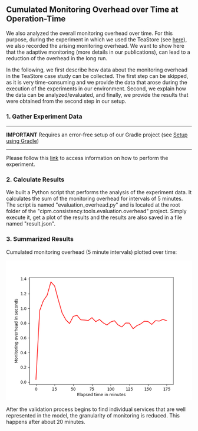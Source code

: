 ## Cumulated Monitoring Overhead over Time at Operation-Time

We also analyzed the overall monitoring overhead over time. For this purpose, during the experiment in which we used the TeaStore (see [here](https://github.com/CIPM-tools/CIPM-Pipeline/blob/documentation/cipm.consistency.root/cipm.consistency.tools.evaluation.docker/teastore/README.md)), we also recorded the arising monitoring overhead. We want to show here that the adaptive monitoring (more details in our publications), can lead to a reduction of the overhead in the long run.

In the following, we first describe how data about the monitoring overhead in the TeaStore case study can be collected. The first step can be skipped, as it is very time-consuming and we provide the data that arose during the execution of the experiments in our environment. Second, we explain how the data can be analyzed/evaluated, and finally, we provide the results that were obtained from the second step in our setup.

### 1. Gather Experiment Data
***
**IMPORTANT**
Requires an error-free setup of our Gradle project (see [Setup using Gradle](https://github.com/CIPM-tools/CIPM-Pipeline/wiki/Setup-using-Gradle))
***

Please follow this [link](https://github.com/CIPM-tools/CIPM-Pipeline/blob/documentation/cipm.consistency.root/cipm.consistency.tools.evaluation.docker/teastore/README.md) to access information on how to perform the experiment.

### 2. Calculate Results

We built a Python script that performs the analysis of the experiment data. It calculates the sum of the monitoring overhead for intervals of 5 minutes. The script is named "evaluation_overhead.py" and is located at the root folder of the "cipm.consistency.tools.evaluation.overhead" project. Simply execute it, get a plot of the results and the results are also saved in a file named "result.json".

### 3. Summarized Results
Cumulated monitoring overhead (5 minute intervals) plotted over time:

![Median of the arising monitoring overhead over time when considering five minute intervals, exemplary](https://github.com/CIPM-tools/CIPM-Pipeline/blob/documentation/cipm.consistency.root/cipm.consistency.tools.evaluation.overhead/readmes/exemplary/overhead_ot.png?raw=true)

After the validation process begins to find individual services that are well represented in the model, the granularity of monitoring is reduced. This happens after about 20 minutes.